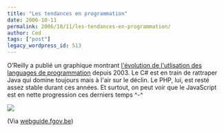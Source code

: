 ```yaml
---
title: "Les tendances en programmation"
date: 2006-10-11
permalink: 2006/10/11/les-tendances-en-programmation/
author: Ced
tags: ["post"]
legacy_wordpress_id: 513
---
```


O’Reilly a publié un graphique montrant <a href="http://radar.oreilly.com/archives/2006/08/programming_language_trends.html" hreflang="en">l'évolution de l'utlisation des languages de programmation</a> depuis 2003. Le C# est en train de rattraper Java qui domine toujours mais à l'air sur le déclin. Le PHP, lui, est resté assez stable durant ces années. Et surtout, on peut voir que le JavaScript est en nette progression ces derniers temps ^-^

[<img src="https://64k.be/wp-content/uploads/2006/developpement/programming-language.gif" />](http://radar.oreilly.com/archives/2006/08/programming_language_trends.html)

<!-- excerpt -->

(Via <a href="http://webguide.fgov.be" hreflang="en">webguide.fgov.be</a>)

